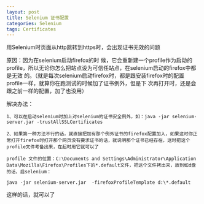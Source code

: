 ```yaml
---
layout: post
title: Selenium 证书配置
categories: Selenium
tags: Certificates
---
```


用Selenium时页面从http跳转到https时，会出现证书无效的问题

原因：因为在selenium启动firefox的时 候，它会重新建一个profile作为启动的profile，所以无论你怎么把站点设为可信任站点，在selenium启动的firefox中都是无效 的。（就是每次selenium启动firefox时，都是跟安装firefox时的配置profile一样，就算你在跑测试的时候加了证书例外，但是下 次再打开时，还是会跟之前一样的配置，加了也没用）


解决办法：

    1、可以在启动selenium时加上对selenium的证书安全例外，如：java -jar selenium-server.jar -trustAllSSLCertificates

    2、如果第一种方法不行的话，就直接把加有那个例外证书的firefox配置加入，如果这时你正常打开firefox时打开那个网页没有要求证书的话，就说明那个证书已经存在，这时把这个profile文件考备出来，在起时用它就可以了

    profile 文件的位置：C:\Documents and Settings\Administrator\Application Data\Mozilla\Firefox\Profiles下的*.default文件，把这个文件拷出来，放到如d盘的话，启selenium：

    java -jar selenium-server.jar  -firefoxProfileTemplate d:\*.default


这样的话，就可以了 